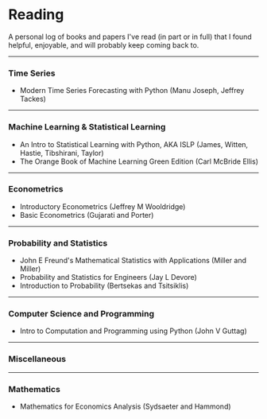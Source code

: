 # Reading

A personal log of books and papers I've read (in part or in full) that I found helpful, enjoyable, and will probably keep coming back to. 

---
### Time Series 

- Modern Time Series Forecasting with Python (Manu Joseph, Jeffrey Tackes)

---
### Machine Learning & Statistical Learning

- An Intro to Statistical Learning with Python, AKA ISLP (James, Witten, Hastie, Tibshirani, Taylor)
- The Orange Book of Machine Learning Green Edition (Carl McBride Ellis)


---
### Econometrics

- Introductory Econometrics (Jeffrey M Wooldridge)
- Basic Econometrics (Gujarati and Porter)


--- 
### Probability and Statistics

- John E Freund's Mathematical Statistics with Applications (Miller and Miller)
- Probability and Statistics for Engineers (Jay L Devore)
- Introduction to Probability (Bertsekas and Tsitsiklis)


---
### Computer Science and Programming

- Intro to Computation and Programming using Python (John V Guttag)

---
### Miscellaneous



---
### Mathematics

- Mathematics for Economics Analysis (Sydsaeter and Hammond)

